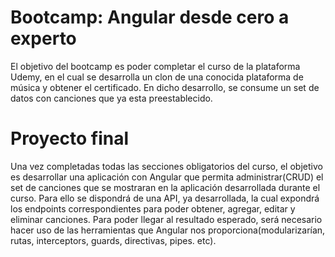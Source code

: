 # Bootcamp: Angular desde cero a experto
  El objetivo del bootcamp es poder completar el curso de la plataforma Udemy, en el cual se desarrolla un clon de una conocida plataforma de música y obtener el certificado.
  En dicho desarrollo, se consume un set de datos con canciones que ya esta preestablecido.

# Proyecto final
  Una vez completadas todas las secciones obligatorios del curso, el objetivo es desarrollar una aplicación con Angular que permita administrar(CRUD) el set de canciones que se mostraran en la aplicación desarrollada durante el curso.
  Para ello se dispondrá de una API, ya desarrollada, la cual expondrá los endpoints correspondientes para poder obtener, agregar, editar y eliminar canciones. Para poder llegar al resultado esperado, será necesario hacer uso de las herramientas que Angular nos proporciona(modularizarían, rutas, interceptors, guards, directivas, pipes. etc).

